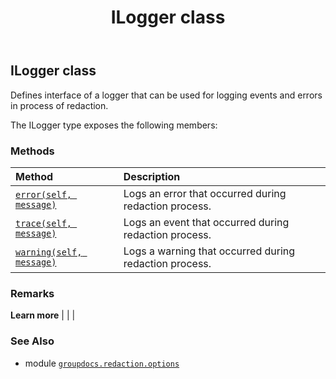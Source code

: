﻿---
title: ILogger class
second_title: GroupDocs.Redaction for Python via .NET API References
description: 
type: docs
weight: 10
url: /python-net/groupdocs.redaction.options/ilogger/
is_root: false
---

## ILogger class

Defines interface of a logger that can be used for logging events and errors in process of redaction.



The ILogger type exposes the following members:

### Methods
| Method | Description |
| :- | :- |
| [`error(self, message)`](/redaction/python-net/groupdocs.redaction.options/ilogger/error/#str) | Logs an error that occurred during redaction process. |
| [`trace(self, message)`](/redaction/python-net/groupdocs.redaction.options/ilogger/trace/#str) | Logs an event that occurred during redaction process. |
| [`warning(self, message)`](/redaction/python-net/groupdocs.redaction.options/ilogger/warning/#str) | Logs a warning that occurred during redaction process. |



### Remarks 


**Learn more** |
|
 |

### See Also
* module [`groupdocs.redaction.options`](..)
